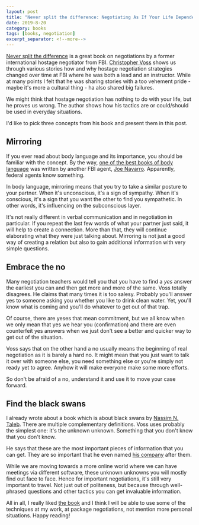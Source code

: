 ```yaml
---
layout: post
title: "Never split the difference: Negotiating As If Your Life Depended On It by Christopher Voss"
date: 2019-8-20
category: books
tags: [books, negotiation]
excerpt_separator: <!--more-->
---
```

[Never split the difference](https://amzn.to/2z1aYNu) is a great book on negotiations by a former international hostage negotiator from FBI. [Christopher Voss](https://twitter.com/VossNegotiation?ref_src=twsrc%5Egoogle%7Ctwcamp%5Eserp%7Ctwgr%5Eauthor) shows us through various stories how and why hostage negotiation strategies changed over time at FBI where he was both a lead and an instructor. While at many points I felt that he was sharing stories with a too vehement pride - maybe it's more a cultural thing - ha also shared big failures.
<!--more-->

We might think that hostage negotiation has nothing to do with your life, but he proves us wrong. The author shows how his tactics are or could/should be used in everyday situations.

I'd like to pick three concepts from his book and present them in this post.

## Mirroring

If you ever read about body language and its importance, you should be familiar with the concept. By the way, [one of the best books of body language](https://amzn.to/2Kxx54P) was written by another FBI agent, [Joe Navarro](https://twitter.com/navarrotells). Apparently, federal agents know something.

In body language, mirroring means that you try to take a similar posture to your partner. When it's unconscious, it's a sign of sympathy. When it's conscious, it's a sign that you want the other to find you sympathetic. In other words, it's influencing on the subconscious layer.

It's not really different in verbal communication and in negotiation in particular. If you repeat the last few words of what your partner just said, it will help to create a connection. More than that, they will continue elaborating what they were just talking about. Mirroring is not just a good way of creating a relation but also to gain additional information with very simple questions.

## Embrace the no

Many negotiation teachers would tell you that you have to find a _yes_ answer the earliest you can and then get more and more of the same. Voss totally disagrees. He claims that many times it is too salesy. Probably you'll answer yes to someone asking you whether you like to drink clean water. Yet, you'll know what is coming and you'll do whatever to get out of that trap.

Of course, there are yeses that mean commitment, but we all know when we only mean that yes we hear you (confirmation) and there are even counterfeit yes answers when we just don't see a better and quicker way to get out of the situation.

Voss says that on the other hand a no usually means the beginning of real negotiation as it is barely a hard no. It might mean that you just want to talk it over with someone else, you need something else or you're simply not ready yet to agree. Anyhow it will make everyone make some more efforts.

So don't be afraid of a no, understand it and use it to move your case forward.

## Find the black swans

I already wrote about a book which is about black swans by [Nassim N. Taleb](http://sandordargo.com/blog/2018/10/31/nassim-taleb-the-black-swan). There are multiple complementary definitions. Voss uses probably the simplest one: it's the unknown unknown. Something that you don't know that you don't know.

He says that these are the most important pieces of information that you can get. They are so important that he even named [his company](https://blackswanltd.com/) after them.

While we are moving towards a more online world where we can have meetings via different software, these unknown unknowns you will mostly find out face to face. Hence for important negotiations, it's still very important to travel. Not just out of politeness, but because through well-phrased questions and other tactics you can get invaluable information.

All in all, I really liked [the book](https://amzn.to/2z1aYNu) and I think I will be able to use some of the techniques at my work, at package negotiations, not mention more personal situations. Happy reading!